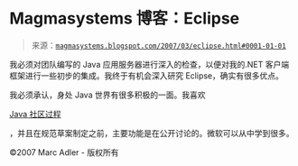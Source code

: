 <!--yml

category: 未分类

date: 2024-05-18 05:10:10

-->

# Magmasystems 博客：Eclipse

> 来源：[`magmasystems.blogspot.com/2007/03/eclipse.html#0001-01-01`](http://magmasystems.blogspot.com/2007/03/eclipse.html#0001-01-01)

我必须对团队编写的 Java 应用服务器进行深入的检查，以便对我的.NET 客户端框架进行一些初步的集成。我终于有机会深入研究 Eclipse，确实有很多优点。

我必须承认，身处 Java 世界有很多积极的一面。我喜欢

[Java 社区过程](http://jcp.org/en/home/index)

，并且在规范草案制定之前，主要功能是在公开讨论的。微软可以从中学到很多。

©2007 Marc Adler - 版权所有

